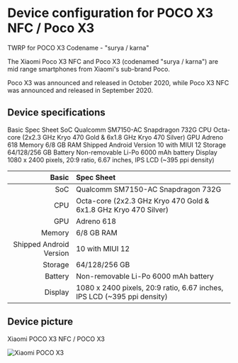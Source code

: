 # Device configuration for POCO X3 NFC / Poco X3
TWRP for POCO X3 Codename - "surya / karna"

The Xiaomi Poco X3 NFC and Poco X3 (codenamed "surya / karna") are mid range smartphones from Xiaomi's sub-brand Poco.

Poco X3 was announced and released in October 2020, while Poco X3 NFC was announced and released in September 2020.

##  Device specifications
Basic	Spec Sheet
SoC	Qualcomm SM7150-AC Snapdragon 732G
CPU	Octa-core (2x2.3 GHz Kryo 470 Gold & 6x1.8 GHz Kryo 470 Silver)
GPU	Adreno 618
Memory	6/8 GB RAM
Shipped Android Version	10 with MIUI 12
Storage	64/128/256 GB
Battery	Non-removable Li-Po 6000 mAh battery
Display	1080 x 2400 pixels, 20:9 ratio, 6.67 inches, IPS LCD (~395 ppi density)

Basic   | Spec Sheet
-------:|:-------------------------
SoC     | Qualcomm SM7150-AC Snapdragon 732G
CPU     | Octa-core (2x2.3 GHz Kryo 470 Gold & 6x1.8 GHz Kryo 470 Silver)
GPU     | Adreno 618
Memory  | 6/8 GB RAM
Shipped Android Version | 10 with MIUI 12
Storage | 64/128/256 GB
Battery | Non-removable Li-Po 6000 mAh battery
Display | 1080 x 2400 pixels, 20:9 ratio, 6.67 inches, IPS LCD (~395 ppi density)

## Device picture
Xiaomi POCO X3 NFC / POCO X3 

![Xiaomi POCO X3](https://user-images.githubusercontent.com/51523645/147679035-b3649e61-311a-44d9-8ce9-833861193137.png  "Xiaomi POCO X3 in blue")

